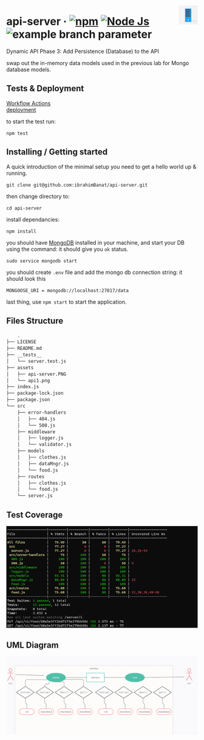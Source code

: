 <img src="./assets/api1.png" alt="Logo of the project" align="right" width="50px
" height="50px" />

# api-server &middot; [![npm](https://img.shields.io/npm/v/npm.svg?style=flat-square)](https://www.npmjs.com/package/npm) [![Node Js](https://img.shields.io/npm/v/node?label=Node%20Js&style=plastic)](http://makeapullrequest.com) ![example branch parameter](https://github.com/github/docs/actions/workflows/node.js.yml/badge.svg?branch=main)

Dynamic API Phase 3: Add Persistence (Database) to the API

swap out the in-memory data models used in the previous lab for Mongo database models.

## Tests & Deployment

[Workflow Actions](https://github.com/ibrahimBanat/api-server/actions)\
[deployment](https://api-server-dev.herokuapp.com/)

to start the test run:

```sell
npm test
```

## Installing / Getting started

A quick introduction of the minimal setup you need to get a hello world up &
running.

```shell
git clone git@github.com:ibrahimBanat/api-server.git
```

then change directory to:

```shell
cd api-server
```

install dependancies:

```shell
npm install
```

you should have [MongoDB](https://www.mongodb.com/cloud/atlas/lp/try2?utm_source=google&utm_campaign=gs_footprint_row_search_core_brand_atlas_desktop&utm_term=mongodb&utm_medium=cpc_paid_search&utm_ad=e&utm_ad_campaign_id=12212624584&gclid=Cj0KCQjw7pKFBhDUARIsAFUoMDaTnJoj_iQtmpKu72lEvyHV9FjKr4BRbK-2UAGpJA7LI0aBgzkBx6gaAlDQEALw_wcB) installed in your machine, and start your DB using the command: it should give you `ok` status.

```shell
sudo service mongodb start
```

you should create `.env` file and add the mongo db connection string: it should look this

```shell
MONGOOSE_URI = mongodb://localhost:27017/data
```

last thing, use `npm start` to start the application.

## Files Structure

```bash
    .
├── LICENSE
├── README.md
├── __tests__
│   └── server.test.js
├── assets
│   ├── api-server.PNG
│   └── api1.png
├── index.js
├── package-lock.json
├── package.json
└── src
    ├── error-handlers
    │   ├── 404.js
    │   └── 500.js
    ├── middleware
    │   ├── logger.js
    │   └── validator.js
    ├── models
    │   ├── clothes.js
    │   ├── dataMngr.js
    │   └── food.js
    ├── routes
    │   ├── clothes.js
    │   └── food.js
    └── server.js
```

## Test Coverage

![](./assets/api-server.PNG)

## UML Diagram

![](./assets/basic-api-server.PNG)
